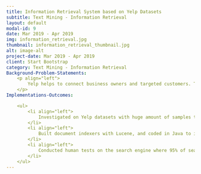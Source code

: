 ```yaml
---
title: Information Retrieval System based on Yelp Datasets
subtitle: Text Mining - Information Retrieval
layout: default
modal-id: 9
date: Mar 2019 - Apr 2019
img: information_retrieval.jpg
thumbnail: information_retrieval_thumbnail.jpg
alt: image-alt
project-date: Mar 2019 - Apr 2019
client: Start Bootstrap
category: Text Mining - Information Retrieval
Background-Problem-Statements: 
    <p align="left">
        Yelp helps to connect business owners and targeted customers. This project required our team to build a search engine for users to search on businesses with different query types. 
    </p>
Implementations-Outcomes:

    <ul>
        <li align="left">
            Investigated on Yelp datasets with huge amount of samples to gain a general understanding about the text data patterns, helping increased search results precisions.
        </li>
        <li align="left">
            Built document indexers with Lucene, and coded in Java to integrate multiple functions that handle different query types including keywords, different fields such as ratings of a business, locations information such as finding a restaurant in an area or finding nearest restaurant.
        </li>
        <li align="left">
            Conducted human tests on the search engine where 95% of search results are relevant.
        </li>
    </ul>
---
```

